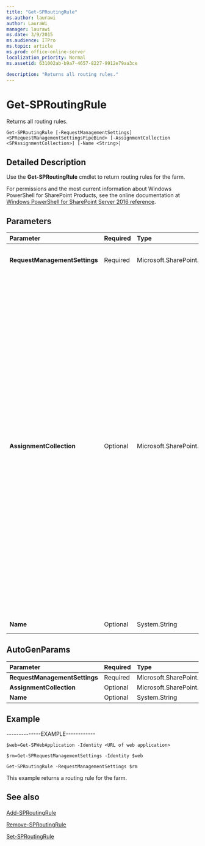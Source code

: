 ```yaml
---
title: "Get-SPRoutingRule"
ms.author: laurawi
author: LauraWi
manager: laurawi
ms.date: 3/9/2015
ms.audience: ITPro
ms.topic: article
ms.prod: office-online-server
localization_priority: Normal
ms.assetid: 631002ab-b9a7-4657-8227-9912e79aa3ce

description: "Returns all routing rules."
---
```


# Get-SPRoutingRule

Returns all routing rules.
  
```
Get-SPRoutingRule [-RequestManagementSettings] <SPRequestManagementSettingsPipeBind> [-AssignmentCollection <SPAssignmentCollection>] [-Name <String>]
```

## Detailed Description

Use the **Get-SPRoutingRule** cmdlet to return routing rules for the farm. 
  
For permissions and the most current information about Windows PowerShell for SharePoint Products, see the online documentation at [Windows PowerShell for SharePoint Server 2016 reference](https://go.microsoft.com/fwlink/p/?LinkId=671715).
  
## Parameters

|**Parameter**|**Required**|**Type**|**Description**|
|:-----|:-----|:-----|:-----|
|**RequestManagementSettings** <br/> |Required  <br/> |Microsoft.SharePoint.PowerShell.SPRequestManagementSettingsPipeBind  <br/> |Specifies the name of the request management settings object to return.  <br/> |
|**AssignmentCollection** <br/> |Optional  <br/> |Microsoft.SharePoint.PowerShell.SPAssignmentCollection  <br/> |Manages objects for the purpose of proper disposal. Use of objects, such as **SPWeb** or **SPSite**, can use large amounts of memory and use of these objects in Windows PowerShell scripts requires proper memory management. Using the **SPAssignment** object, you can assign objects to a variable and dispose of the objects after they are needed to free up memory. When **SPWeb**, **SPSite**, or **SPSiteAdministration** objects are used, the objects are automatically disposed of if an assignment collection or the **Global** parameter is not used.  <br/> > [!NOTE]> When the **Global** parameter is used, all objects are contained in the global store. If objects are not immediately used, or disposed of by using the **Stop-SPAssignment** command, an out-of-memory scenario can occur.           |
|**Name** <br/> |Optional  <br/> |System.String  <br/> |Specifies the name of the rule to return.  <br/> |
   
## AutoGenParams

|**Parameter**|**Required**|**Type**|**Description**|
|:-----|:-----|:-----|:-----|
|**RequestManagementSettings** <br/> |Required  <br/> |Microsoft.SharePoint.PowerShell.SPRequestManagementSettingsPipeBind  <br/> ||
|**AssignmentCollection** <br/> |Optional  <br/> |Microsoft.SharePoint.PowerShell.SPAssignmentCollection  <br/> ||
|**Name** <br/> |Optional  <br/> |System.String  <br/> ||
   
## Example

--------------EXAMPLE------------
  
```
$web=Get-SPWebApplication -Identity <URL of web application>
```

```
$rm=Get-SPRequestManagementSettings -Identity $web
```

```
Get-SPRoutingRule -RequestManagementSettings $rm
```

This example returns a routing rule for the farm.
  
## See also

#### 

[Add-SPRoutingRule](add-sproutingrule.md)
  
[Remove-SPRoutingRule](remove-sproutingrule.md)
  
[Set-SPRoutingRule](set-sproutingrule.md)

